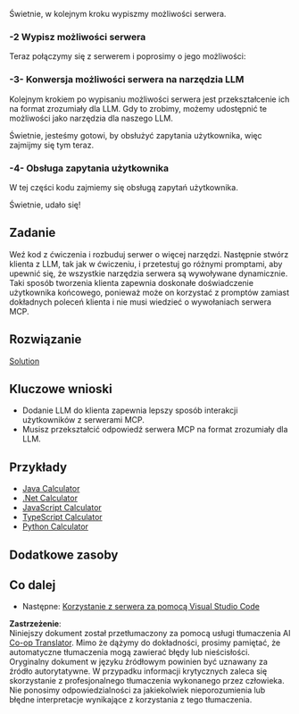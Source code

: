 <!--
CO_OP_TRANSLATOR_METADATA:
{
  "original_hash": "bc3ae5af5973160abba9976cb5a4704c",
  "translation_date": "2025-06-13T11:30:49+00:00",
  "source_file": "03-GettingStarted/03-llm-client/README.md",
  "language_code": "pl"
}
-->
Świetnie, w kolejnym kroku wypiszmy możliwości serwera.

### -2 Wypisz możliwości serwera

Teraz połączymy się z serwerem i poprosimy o jego możliwości:

### -3- Konwersja możliwości serwera na narzędzia LLM

Kolejnym krokiem po wypisaniu możliwości serwera jest przekształcenie ich na format zrozumiały dla LLM. Gdy to zrobimy, możemy udostępnić te możliwości jako narzędzia dla naszego LLM.

Świetnie, jesteśmy gotowi, by obsłużyć zapytania użytkownika, więc zajmijmy się tym teraz.

### -4- Obsługa zapytania użytkownika

W tej części kodu zajmiemy się obsługą zapytań użytkownika.

Świetnie, udało się!

## Zadanie

Weź kod z ćwiczenia i rozbuduj serwer o więcej narzędzi. Następnie stwórz klienta z LLM, tak jak w ćwiczeniu, i przetestuj go różnymi promptami, aby upewnić się, że wszystkie narzędzia serwera są wywoływane dynamicznie. Taki sposób tworzenia klienta zapewnia doskonałe doświadczenie użytkownika końcowego, ponieważ może on korzystać z promptów zamiast dokładnych poleceń klienta i nie musi wiedzieć o wywołaniach serwera MCP.

## Rozwiązanie

[Solution](/03-GettingStarted/03-llm-client/solution/README.md)

## Kluczowe wnioski

- Dodanie LLM do klienta zapewnia lepszy sposób interakcji użytkowników z serwerami MCP.
- Musisz przekształcić odpowiedź serwera MCP na format zrozumiały dla LLM.

## Przykłady

- [Java Calculator](../samples/java/calculator/README.md)
- [.Net Calculator](../../../../03-GettingStarted/samples/csharp)
- [JavaScript Calculator](../samples/javascript/README.md)
- [TypeScript Calculator](../samples/typescript/README.md)
- [Python Calculator](../../../../03-GettingStarted/samples/python)

## Dodatkowe zasoby

## Co dalej

- Następne: [Korzystanie z serwera za pomocą Visual Studio Code](/03-GettingStarted/04-vscode/README.md)

**Zastrzeżenie**:  
Niniejszy dokument został przetłumaczony za pomocą usługi tłumaczenia AI [Co-op Translator](https://github.com/Azure/co-op-translator). Mimo że dążymy do dokładności, prosimy pamiętać, że automatyczne tłumaczenia mogą zawierać błędy lub nieścisłości. Oryginalny dokument w języku źródłowym powinien być uznawany za źródło autorytatywne. W przypadku informacji krytycznych zaleca się skorzystanie z profesjonalnego tłumaczenia wykonanego przez człowieka. Nie ponosimy odpowiedzialności za jakiekolwiek nieporozumienia lub błędne interpretacje wynikające z korzystania z tego tłumaczenia.